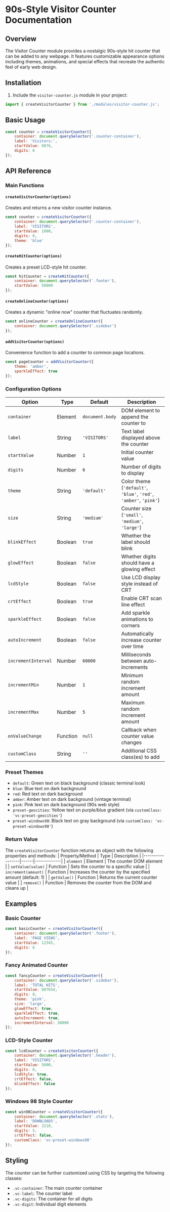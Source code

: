 # 90s-Style Visitor Counter Documentation

## Overview

The Visitor Counter module provides a nostalgic 90s-style hit counter that can be added to any webpage. It features customizable appearance options including themes, animations, and special effects that recreate the authentic feel of early web design.

## Installation

1. Include the `visitor-counter.js` module in your project:

```javascript
import { createVisitorCounter } from './modules/visitor-counter.js';
```

## Basic Usage

```javascript
const counter = createVisitorCounter({
    container: document.querySelector('.counter-container'),
    label: 'Visitors:',
    startValue: 9876,
    digits: 6
});
```

## API Reference
### Main Functions

#### `createVisitorCounter(options)`

Creates and returns a new visitor counter instance.

```javascript
const counter = createVisitorCounter({
    container: document.querySelector('.counter-container'),
    label: 'VISITORS',
    startValue: 1000,
    digits: 6,
    theme: 'blue'
});
```

#### `createHitCounter(options)`

Creates a preset LCD-style hit counter.

```javascript
const hitCounter = createHitCounter({
    container: document.querySelector('.footer'),
    startValue: 50000
});
```
#### `createOnlineCounter(options)`

Creates a dynamic "online now" counter that fluctuates randomly.

```javascript
const onlineCounter = createOnlineCounter({
    container: document.querySelector('.sidebar')
});
```
#### `addVisitorCounter(options)`

Convenience function to add a counter to common page locations.

```javascript
const pageCounter = addVisitorCounter({
    theme: 'amber',
    sparkleEffect: true
});
```

### Configuration Options

| Option | Type | Default | Description |
|--------|------|---------|-------------|
| `container` | Element | `document.body` | DOM element to append the counter to |
| `label` | String | `'VISITORS'` | Text label displayed above the counter |
| `startValue` | Number | `1` | Initial counter value |
| `digits` | Number | `6` | Number of digits to display |
| `theme` | String | `'default'` | Color theme (`'default'`, `'blue'`, `'red'`, `'amber'`, `'pink'`) |
| `size` | String | `'medium'` | Counter size (`'small'`, `'medium'`, `'large'`) |
| `blinkEffect` | Boolean | `true` | Whether the label should blink |
| `glowEffect` | Boolean | `false` | Whether digits should have a glowing effect |
| `lcdStyle` | Boolean | `false` | Use LCD display style instead of CRT |
| `crtEffect` | Boolean | `true` | Enable CRT scan line effect |
| `sparkleEffect` | Boolean | `false` | Add sparkle animations to corners |
| `autoIncrement` | Boolean | `false` | Automatically increase counter over time |
| `incrementInterval` | Number | `60000` | Milliseconds between auto-increments |
| `incrementMin` | Number | `1` | Minimum random increment amount |
| `incrementMax` | Number | `5` | Maximum random increment amount |
| `onValueChange` | Function | `null` | Callback when counter value changes |
| `customClass` | String | `''` | Additional CSS class(es) to add |

### Preset Themes
- `default`: Green text on black background (classic terminal look)
- `blue`: Blue text on dark background
- `red`: Red text on dark background
- `amber`: Amber text on dark background (vintage terminal)
- `pink`: Pink text on dark background (90s web style)
- `preset-geocities`: Yellow text on purple/blue gradient (via `customClass: 'vc-preset-geocities'`)
- `preset-windows98`: Black text on gray background (via `customClass: 'vc-preset-windows98'`)

### Return Value

The `createVisitorCounter` function returns an object with the following properties and methods:
| Property/Method | Type | Description |
|-----------------|------|-------------|
| `element` | Element | The counter DOM element |
| `setValue(value)` | Function | Sets the counter to a specific value |
| `increment(amount)` | Function | Increases the counter by the specified amount (default: 1) |
| `getValue()` | Function | Returns the current counter value |
| `remove()` | Function | Removes the counter from the DOM and cleans up |


## Examples

### Basic Counter

```javascript
const basicCounter = createVisitorCounter({
    container: document.querySelector('.footer'),
    label: 'PAGE VIEWS',
    startValue: 12345,
    digits: 6
});
```
### Fancy Animated Counter

```javascript
const fancyCounter = createVisitorCounter({
    container: document.querySelector('.sidebar'),
    label: 'TOTAL HITS',
    startValue: 987654,
    digits: 8,
    theme: 'pink',
    size: 'large',
    glowEffect: true,
    sparkleEffect: true,
    autoIncrement: true,
    incrementInterval: 30000
});
```

### LCD-Style Counter

```javascript
const lcdCounter = createVisitorCounter({
    container: document.querySelector('.header'),
    label: 'VISITORS',
    startValue: 5000,
    digits: 6,
    lcdStyle: true,
    crtEffect: false,
    blinkEffect: false
});
```
### Windows 98 Style Counter

```javascript
const win98Counter = createVisitorCounter({
    container: document.querySelector('.stats'),
    label: 'DOWNLOADS',
    startValue: 3210,
    digits: 5,
    crtEffect: false,
    customClass: 'vc-preset-windows98'
});
```

## Styling
The counter can be further customized using CSS by targeting the following classes:

- `.vc-container`: The main counter container
- `.vc-label`: The counter label
- `.vc-digits`: The container for all digits
- `.vc-digit`: Individual digit elements